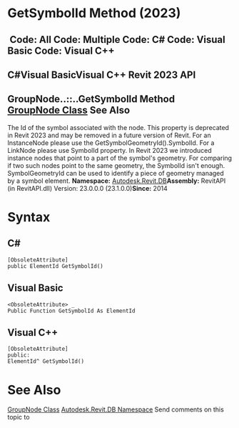 # GetSymbolId Method (2023)

﻿
 Code: All Code: Multiple Code: C# Code: Visual Basic Code: Visual C++   
---  
C#Visual BasicVisual C++
Revit 2023 API  
---  
GroupNode..::..GetSymbolId Method   
[GroupNode Class](8b1cabde-3c37-1735-a186-2ce026555ce0.md "GroupNode Class") See Also  
---  
The Id of the symbol associated with the node. This property is deprecated in Revit 2023 and may be removed in a future version of Revit. For an InstanceNode please use the GetSymbolGeometryId().SymbolId. For a LinkNode please use SymbolId property. In Revit 2023 we introduced instance nodes that point to a part of the symbol's geometry. For comparing if two such nodes point to the same geometry, the SymbolId isn't enough. SymbolGeometryId can be used to identify a piece of geometry managed by a symbol element. 
**Namespace:** [Autodesk.Revit.DB](87546ba7-461b-c646-cbb1-2cb8f5bff8b2.md "Autodesk.Revit.DB Namespace")**Assembly:** RevitAPI (in RevitAPI.dll) Version: 23.0.0.0 (23.1.0.0)**Since:** 2014 
# Syntax
C#  
---  
```text
[ObsoleteAttribute]
public ElementId GetSymbolId()
```
  
Visual Basic  
---  
```text
<ObsoleteAttribute> _
Public Function GetSymbolId As ElementId
```
  
Visual C++  
---  
```text
[ObsoleteAttribute]
public:
ElementId^ GetSymbolId()
```
  
# See Also
[GroupNode Class](8b1cabde-3c37-1735-a186-2ce026555ce0.md "GroupNode Class")
[Autodesk.Revit.DB Namespace](87546ba7-461b-c646-cbb1-2cb8f5bff8b2.md "Autodesk.Revit.DB Namespace")
Send comments on this topic to 